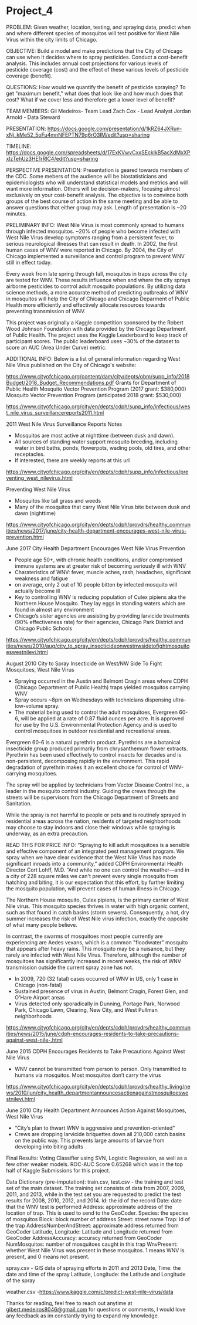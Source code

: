 # Project_4

PROBLEM: 
Given weather, location, testing, and spraying data, predict when and where different species of mosquitos will test positive for West Nile Virus within the city limits of Chicago.


OBJECTIVE: 
Build a model and make predictions that the City of Chicago can use when it decides where to spray pesticides.  Conduct a cost-benefit analysis.  This includes annual cost projections for various levels of pesticide coverage (cost) and the effect of these various levels of pesticide coverage (benefit). 


QUESTIONS: 
How would we quantify the benefit of pesticide spraying? To get "maximum benefit," what does that look like and how much does that cost? What if we cover less and therefore get a lower level of benefit?


TEAM MEMBERS:
Gil Medeiros- Team Lead
Zach Cox - Lead Analyst
Jordan Arnold - Data Steward

PRESENTATION: https://docs.google.com/presentation/d/1kRZ64JXRun-xNj_kMe52_5oFu4mnNFEPTN79q6rO3lM/edit?usp=sharing

TIMELINE:
https://docs.google.com/spreadsheets/d/17ExKVwvCxxSEcklkB5acXdMxXPxlzTehUz3HE1rRlC4/edit?usp=sharing


PERSPECTIVE PRESENTATION:
Presentation is geared towards members of the CDC. Some mebers of the audience will be biostatisticians and epidemiologists who will understand statistical models and metrics and will want more information.  Others will be decision-makers, focusing almost exclusively on your cost-benefit analysis.  The objective is to convince both groups of the best course of action in the same meeting and be able to answer questions that either group may ask. Length of presentation is ~20 minutes.


PRELIMINARY INFO:
West Nile Virus is most commonly spread to humans through infected mosquitos.  ~20% of people who become infected with West Nile Virus develop symptoms ranging from a persistent fever, to serious neurological illnesses that can result in death.  In 2002, the first human cases of WNV were reported in Chicago.  By 2004, the City of Chicago implemented a surveillance and control program to prevent WNV still in effect today.

Every week from late spring through fall, mosquitos in traps across the city are tested for WNV.  These results influence when and where the city sprays airborne pesticides to control adult mosquito populations.  By utilizing data science methods, a more accurate method of predicting outbreaks of WNV in mosquitos will help the City of Chicago and Chicago Deparment of Public Health more efficiently and effectively allocate resources towards preventing transmission of WNV.  

This project was originally a Kaggle competition sponsored by the Robert Wood Johnson Foundation with data provided by the Chicago Department of Public Health.  The project uses the Kaggle Leaderboard to keep track of participant scores.  The public leaderboard uses ~30% of the dataset to score an AUC (Area Under Curve) metric.  


ADDITIONAL INFO:
Below is a list of general information regarding West Nile Virus published on the City of Chicago's website:

https://www.cityofchicago.org/content/dam/city/depts/obm/supp_info/2018Budget/2018_Budget_Recommendations.pdf
Grants for Department of Public Health 
Mosquito Vector Prevention Program (2017 grant: $380,000)
Mosquito Vector Prevention Program (anticipated 2018 grant: $530,000)


https://www.cityofchicago.org/city/en/depts/cdph/supp_info/infectious/west_nile_virus_surveillancereports2011.html

2011
West Nile Virus Surveillance Reports Notes

- Mosquitos are most active at nighttime (between dusk and dawn).
- All sources of standing water support mosquito breeding, including water in bird baths, ponds, flowerpots, wading pools, old tires, and other receptacles.  
- If interested, there are weekly reports at this url

https://www.cityofchicago.org/city/en/depts/cdph/supp_info/infectious/preventing_west_nilevirus.html

Preventing West Nile Virus

- Mosquitos like tall grass and weeds
- Many of the mosquitos that carry West Nile Virus bite between dusk and dawn (nighttime)


https://www.cityofchicago.org/city/en/depts/cdph/provdrs/healthy_communities/news/2017/june/city-health-department-encourages-west-nile-virus-prevention.html

June 2017
City Health Department Encourages West Nile Virus Prevention

- People age 50+, with chronic health conditions, and/or compromised immune systems are at greater risk of becoming seriously ill with WNV
- Charateristics of WNV: fever, muscle aches, rash, headaches, significant weakness and fatigue
- on average, only 2 out of 10 people bitten by infected mosquito will actually become ill
- Key to controlling WNV is reducing population of Culex pipiens aka the Northern House Mosquito. They lay eggs in standing waters which are found in almost any environment
- Chicago’s sister agencies are assisting by providing larvicide treatments (90% effectiveness rate) for their agencies, Chicago Park District and Chicago Public Schools

https://www.cityofchicago.org/city/en/depts/cdph/provdrs/healthy_communities/news/2010/aug/city_to_spray_insecticideonwestnwsidetofightmosquitoeswestnilevi.html

August 2010
City to Spray Insecticide on West/NW Side To Fight Mosquitoes, West Nile Virus
- Spraying occurred in the Austin and Belmont Cragin areas where CDPH (Chicago Department of Public Health) traps yielded mosquitos carrying WNV
- Spray occurs ~8pm on Wednesdays with technicians dispensing ultra-low-volume spray.  
- The material being used to control the adult mosquitoes, Evergreen 60-6, will be applied at a rate of 0.87 fluid ounces per acre. It is approved for use by the U.S. Environmental Protection Agency and is used to control mosquitoes in outdoor residential and recreational areas.

Evergreen 60-6 is a natural pyrethrin product. Pyrethrins are a botanical insecticide group produced primarily from chrysanthemum flower extracts. Pyrethrin has been used effectively to control insects for decades and is non-persistent, decomposing rapidly in the environment. This rapid degradation of pyrethrin makes it an excellent choice for control of WNV-carrying mosquitoes.

The spray will be applied by technicians from Vector Disease Control Inc., a leader in the mosquito control industry. Guiding the crews through the streets will be supervisors from the Chicago Department of Streets and Sanitation.

While the spray is not harmful to people or pets and is routinely sprayed in residential areas across the nation, residents of targeted neighborhoods may choose to stay indoors and close their windows while spraying is underway, as an extra precaution.

READ THIS FOR PRICE INFO:
“Spraying to kill adult mosquitoes is a sensible and effective component of an integrated pest management program. We spray when we have clear evidence that the West Nile Virus has made significant inroads into a community,” added CDPH Environmental Health Director Cort Lohff, M.D. “And while no one can control the weather—and in a city of 228 square miles we can't prevent every single mosquito from hatching and biting, it is our expectation that this effort, by further limiting the mosquito population, will prevent cases of human illness in Chicago.”

The Northern House mosquito, Culex pipiens, is the primary carrier of West Nile virus. This mosquito species thrives in water with high organic content, such as that found in catch basins (storm sewers). Consequently, a hot, dry summer increases the risk of West Nile virus infection, exactly the opposite of what many people believe.

In contrast, the swarms of mosquitoes most people currently are experiencing are Aedes vexans, which is a common "floodwater" mosquito that appears after heavy rains. This mosquito may be a nuisance, but they rarely are infected with West Nile Virus. Therefore, although the number of mosquitoes has significantly increased in recent weeks, the risk of WNV transmission outside the current spray zone has not.

- In 2009, 720 (32 fatal) cases occurred of WNV in US, only 1 case in Chicago (non-fatal)
- Sustained presence of virus in Austin, Belmont Cragin, Forest Glen, and O’Hare Airport areas
- Virus detected only sporadically in Dunning, Portage Park, Norwood Park, Chicago Lawn, Clearing, New City, and West Pullman neighborhoods


https://www.cityofchicago.org/city/en/depts/cdph/provdrs/healthy_communities/news/2015/june/cdph-encourages-residents-to-take-precautions-against-west-nile-.html

June 2015
CDPH Encourages Residents to Take Precautions Against West Nile Virus
- WNV cannot be transmitted from person to person.  Only transmitted to humans via mosquitos. Most mosquitos don’t carry the virus


https://www.cityofchicago.org/city/en/depts/cdph/provdrs/healthy_living/news/2010/jun/city_health_departmentannouncesactionagainstmosquitoeswestnilevi.html

June 2010
City Health Department Announces Action Against Mosquitoes, West Nile Virus
- “City’s plan to thwart WNV is aggressive and prevention-oriented”
- Crews are dropping larvicide briquettes down all 210,000 catch basins on the public way.  This prevents large amounts of larvae from developing into biting adults

Final Results: Voting Classifier using SVN, Logistic Regression, as well as a few other weaker models.
ROC-AUC Score 0.65268 which was in the top half of Kaggle Submissions for this project.

Data Dictionary (pre-imputation):
    train.csv, test.csv - the training and test set of the main dataset. The training set consists of data from 2007, 2009, 2011, and 2013, while in the test set you are requested to predict the test results for 2008, 2010, 2012, and 2014.
    Id: the id of the record
    Date: date that the WNV test is performed
    Address: approximate address of the location of trap. This is used to send to the GeoCoder. 
    Species: the species of mosquitos
    Block: block number of address
    Street: street name
    Trap: Id of the trap
    AddressNumberAndStreet: approximate address returned from GeoCoder
    Latitude, Longitude: Latitude and Longitude returned from GeoCoder
    AddressAccuracy: accuracy returned from GeoCoder
    NumMosquitos: number of mosquitoes caught in this trap
    WnvPresent: whether West Nile Virus was present in these mosquitos. 1 means WNV is present, and 0 means not present. 

spray.csv - GIS data of spraying efforts in 2011 and 2013
    Date, Time: the date and time of the spray
    Latitude, Longitude: the Latitude and Longitude of the spray
    
weather.csv -https://www.kaggle.com/c/predict-west-nile-virus/data

Thanks for reading, feel free to reach out anytime at gibert.medeiros8046@gmail.com for questions or comments, I would love any feedback as im constantly trying to expand my knowledge.
